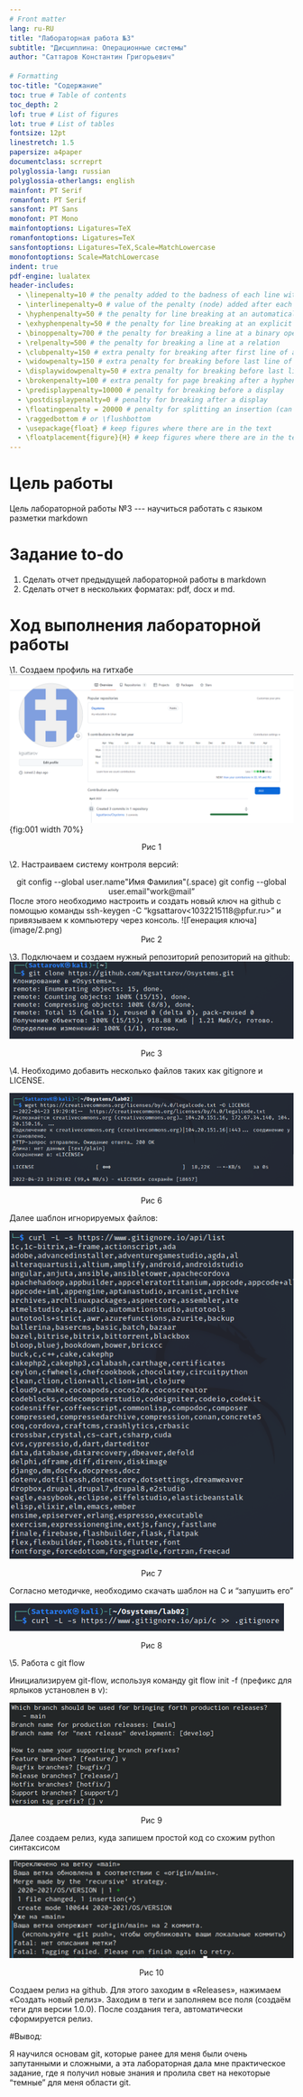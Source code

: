 ```yaml
---
# Front matter
lang: ru-RU
title: "Лабораторная работа №3"
subtitle: "Дисциплина: Операционные системы"
author: "Саттаров Константин Григорьевич"

# Formatting
toc-title: "Содержание"
toc: true # Table of contents
toc_depth: 2
lof: true # List of figures
lot: true # List of tables
fontsize: 12pt
linestretch: 1.5
papersize: a4paper
documentclass: scrreprt
polyglossia-lang: russian
polyglossia-otherlangs: english
mainfont: PT Serif
romanfont: PT Serif
sansfont: PT Sans
monofont: PT Mono
mainfontoptions: Ligatures=TeX
romanfontoptions: Ligatures=TeX
sansfontoptions: Ligatures=TeX,Scale=MatchLowercase
monofontoptions: Scale=MatchLowercase
indent: true
pdf-engine: lualatex
header-includes:
  - \linepenalty=10 # the penalty added to the badness of each line within a paragraph (no associated penalty node) Increasing the value makes tex try to have fewer lines in the paragraph.
  - \interlinepenalty=0 # value of the penalty (node) added after each line of a paragraph.
  - \hyphenpenalty=50 # the penalty for line breaking at an automatically inserted hyphen
  - \exhyphenpenalty=50 # the penalty for line breaking at an explicit hyphen
  - \binoppenalty=700 # the penalty for breaking a line at a binary operator
  - \relpenalty=500 # the penalty for breaking a line at a relation
  - \clubpenalty=150 # extra penalty for breaking after first line of a paragraph
  - \widowpenalty=150 # extra penalty for breaking before last line of a paragraph
  - \displaywidowpenalty=50 # extra penalty for breaking before last line before a display math
  - \brokenpenalty=100 # extra penalty for page breaking after a hyphenated line
  - \predisplaypenalty=10000 # penalty for breaking before a display
  - \postdisplaypenalty=0 # penalty for breaking after a display
  - \floatingpenalty = 20000 # penalty for splitting an insertion (can only be split footnote in standard LaTeX)
  - \raggedbottom # or \flushbottom
  - \usepackage{float} # keep figures where there are in the text
  - \floatplacement{figure}{H} # keep figures where there are in the text
---
```


# Цель работы
Цель лабораторной работы №3 --- научиться работать с языком разметки markdown

# Задание to-do

1. Сделать отчет предыдущей лабораторной работы в markdown
2. Сделать отчет в нескольких форматах: pdf, docx и md.

# Ход выполнения лабораторной работы

\1. Создаем профиль на гитхабе 
![Создание учетной записи](image/1.png){fig:001 width 70%}
<center>Рис 1</center>

\2. Настраиваем систему контроля версий:
<center>git config --global user.name"Имя Фамилия"(.space)
git config --global user.email"work@mail”</center>
После этого необходимо настроить и создать новый ключ на github с помощью команды
ssh-keygen -C “kgsattarov<1032215118@pfur.ru>” и привязываем к компьютеру через консоль.
![Генерация ключа](image/2.png)
<center>Рис 2</center>

\3. Подключаем и создаем нужный репозиторий репозиторий на github:
![Подключение репозитория](image/3.png)
<center>Рис 3</center>

\4. Необходимо добавить несколько файлов таких как gitignore и LICENSE. 

![.gitignore](image/6.png)

<center>Рис 6</center>

Далее шаблон игнорируемых файлов:

![Игнорм файлы](image/7.png)

<center>Рис 7</center>

Согласно методичке, необходимо скачать шаблон на C и “запушить его”

![Шаблон для С](image/8.png)

<center>Рис 8</center>

\5. Работа с git flow

Инициализируем git-flow, используя команду git flow init -f (префикс для ярлыков установлен в v):

![Git flow](image/9.png)

<center>Рис 9</center>

Далее создаем релиз, куда запишем простой код со схожим python синтаксисом

![Release](image/10.png)

<center>Рис 10</center>

Создаем релиз на github. Для этого заходим в «Releases», нажимаем «Создать новый релиз». Заходим в теги и заполняем все поля (создаём теги для версии 1.0.0). После создания тега, автоматически сформируется релиз.

#Вывод:

Я научился основам git, которые ранее для меня были очень запутанными и сложными, а эта лабораторная дала мне практическое задание, где я получил новые знания и пролила свет на некоторые “темные” для меня области git.





























